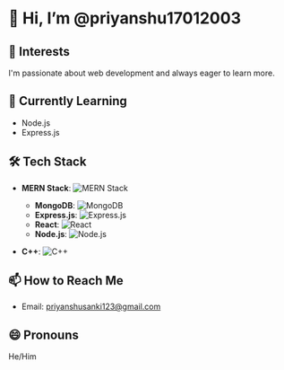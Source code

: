 # 👋 Hi, I’m @priyanshu17012003

## 👀 Interests
I'm passionate about web development and always eager to learn more.

## 🌱 Currently Learning
- Node.js
- Express.js

## 🛠️ Tech Stack
- **MERN Stack**: ![MERN Stack](https://img.shields.io/badge/-MERN%20Stack-black?style=flat&logo=mern&logoColor=white)
  - **MongoDB**: ![MongoDB](https://img.shields.io/badge/MongoDB-4ea94b?style=flat&logo=mongodb&logoColor=white)
  - **Express.js**: ![Express.js](https://img.shields.io/badge/Express.js-404d59?style=flat&logo=express&logoColor=white)
  - **React**: ![React](https://img.shields.io/badge/React-61DAFB?style=flat&logo=react&logoColor=black)
  - **Node.js**: ![Node.js](https://img.shields.io/badge/Node.js-339933?style=flat&logo=node.js&logoColor=white)

- **C++**: ![C++](https://img.shields.io/badge/C++-00599C?style=flat&logo=c%2B%2B&logoColor=white)

## 📫 How to Reach Me
- Email: [priyanshusanki123@gmail.com](mailto:priyanshusanki123@gmail.com)

## 😄 Pronouns
He/Him

<!---
priyanshu17012003/priyanshu17012003 is a ✨ special ✨ repository because its `README.md` (this file) appears on your GitHub profile.
You can click the Preview link to take a look at your changes.
--->
